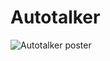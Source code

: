# Autotalker

![Autotalker poster](https://github.com/sebastianbirk/autotalker/blob/main/poster/autotalker_poster.png)
